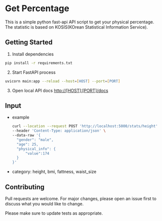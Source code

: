 # Get Percentage
This is a simple python fast-api API script to get your physical percentage.  
The statistic is based on KOSIS(KOrean Statistical Information Service).

## Getting Started
1. Install dependencies
```zsh
pip install -r requirements.txt
```
2. Start FastAPI process
```zsh
uvicorn main:app --reload --host=[HOST] --port=[PORT]
```
3. Open local API docs [http://[HOST]:[PORT]/docs](http://localhost:5000/docs)

## Input
- example
  ```zsh
  curl --location --request POST 'http://localhost:5000/stats/height' \
  --header 'Content-Type: application/json' \
  --data-raw '{
    "gender": "male",
    "age": 25,
    "physical_info": {
        "value":174
    }
  }'
  ```
- category: height, bmi, fattness, waist_size

## Contributing

Pull requests are welcome. For major changes, please open an issue first
to discuss what you would like to change.

Please make sure to update tests as appropriate.
